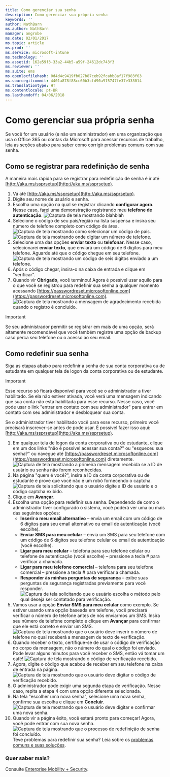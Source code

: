```yaml
---
title: Como gerenciar sua senha
description: Como gerenciar sua própria senha
keywords: ''
author: NathBarn
ms.author: NathBarn
manager: angrobe
ms.date: 02/01/2017
ms.topic: article
ms.prod: ''
ms.service: microsoft-intune
ms.technology: ''
ms.assetid: 162e59f3-33a2-44b5-a59f-24612dc743f3
ms.reviewer: ''
ms.suite: ems
ms.openlocfilehash: 0d4d4c9419fb027b87ceb92fcabb8af17f983f63
ms.sourcegitcommit: 4401a878f88cc60b3cfd90a915747fe37e333014
ms.translationtype: HT
ms.contentlocale: pt-BR
ms.lasthandoff: 04/06/2018
---
```

# <a name="how-to-manage-your-own-password"></a>Como gerenciar sua própria senha

Se você for um usuário (e não um administrador) em uma organização que usa o Office 365 ou contas da Microsoft para acessar recursos de trabalho, leia as seções abaixo para saber como corrigir problemas comuns com sua senha.

## <a name="how-to-register-for-password-reset"></a>Como se registrar para redefinição de senha
A maneira mais rápida para se registrar para redefinição de senha é ir até [http://aka.ms/ssprsetup](http://aka.ms/ssprsetup).

1.  Vá até [http://aka.ms/ssprsetup](http://aka.ms/ssprsetup).
2.  Digite seu nome de usuário e senha.
3.  Escolha uma opção na qual se registrar clicando **configurar agora**. Nesse caso, farei uma demonstração registrando meu **telefone de autenticação**.
![Captura de tela mostrando blahblah](./media/ft-mngPW-1-setup.png)
4.  Selecione o código de seu país/região na lista suspensa e insira seu número de telefone completo com código de área.
![Captura de tela mostrando como selecionar um código de país. ](./media/ft-mngPW-2-enterNumber.png)![Captura de tela mostrando onde digitar um número de telefone.](./media/ft-mngPW-3-enterNumber2.png)
5.  Selecione uma das opções **enviar texto** ou **telefonar**. Nesse caso, selecionarei **enviar texto**, que enviará um código de 6 dígitos para meu telefone. Aguarde até que o código chegue em seu telefone.
![Captura de tela mostrando um código de seis dígitos enviado a um telefone.](./media/ft-mngPW-4-textCode.png)
6.  Após o código chegar, insira-o na caixa de entrada e clique em "verificar".
7.  Quando vir **Obrigado**, você terminou! Agora é possível usar aquilo para o que você se registrou para redefinir sua senha a qualquer momento acessando [https://passwordreset.microsoftonline.com](https://passwordreset.microsoftonline.com). ![Captura de tela mostrando a mensagem de agradecimento recebida quando o registro é concluído.](./media/ft-mngPW-5-thanks.png)

> [!IMPORTANT]
> Se seu administrador permitir se registrar em mais de uma opção, será altamente recomendável que você também registre uma opção de backup caso perca seu telefone ou o acesso ao seu email.

## <a name="how-to-reset-your-password"></a>Como redefinir sua senha
Siga as etapas abaixo para redefinir a senha de sua conta corporativa ou de estudante em qualquer tela de logon da conta corporativa ou de estudante.

> [!IMPORTANT]
> Esse recurso só ficará disponível para você se o administrador a tiver habilitado. Se ela não estiver ativada, você verá uma mensagem indicando que sua conta não está habilitada para esse recurso. Nesse caso, você pode usar o link "entrar em contato com seu administrador" para entrar em contato com seu administrador e desbloquear sua conta.
> 
> Se o administrador tiver habilitado você para esse recurso, primeiro você precisará inscrever-se antes de pode usar. É possível fazer isso aqui: [http://aka.ms/ssprsetup](http://aka.ms/ssprsetup).

1. Em qualquer tela de logon da conta corporativa ou de estudante, clique em um dos links "não é possível acessar sua conta?" ou "esqueceu sua senha?" ou navegue até [https://passwordreset.microsoftonline.com](https://passwordreset.microsoftonline.com) diretamente.
   ![Captura de tela mostrando a primeira mensagem recebida se a ID de usuário ou senha não forem reconhecidas.](./media/ft-mngPW-6-resetPWbegin.png)
2. Na página "quem é você?", insira a ID da conta corporativa ou de estudante e prove que você não é um robô fornecendo o captcha.
   ![Captura de tela solicitando que o usuário digite a ID de usuário e o código captcha exibido.](./media/ft-mngPW-7-enterID.png)
3. Clique em **Avançar**.
4. Escolha uma opção para redefinir sua senha. Dependendo de como o administrador tiver configurado o sistema, você poderá ver uma ou mais das seguintes opções:
   - **Inserir o meu email alternativo** – envia um email com um código de 6 dígitos para seu email alternativo ou email de autenticação (você escolhe).
   - **Enviar SMS para meu celular** – envia um SMS para seu telefone com um código de 6 dígitos seu telefone celular ou email de autenticação (você escolhe).
   - **Ligar para meu celular** – telefona para seu telefone celular ou telefone de autenticação (você escolhe) – pressione a tecla # para verificar a chamada.
   - **Ligar para meu telefone comercial** – telefona para seu telefone comercial – pressione a tecla # para verificar a chamada.
   - **Responder às minhas perguntas de segurança** – exibe suas perguntas de segurança registradas previamente para você responder.
   ![Captura de tela solicitando que o usuário escolha o método pelo qual deseja ser contatado para verificação.](./media/ft-mngPW-8-answerQuestions.png)
5. Vamos usar a opção **Enviar SMS para meu celular** como exemplo. Se estiver usando uma opção baseada em telefone, você precisará verificar o número de telefone antes de nós enviarmos um SMS. Insira seu número de telefone completo e clique em **Avançar** para confirmar que ele está correto e enviar um SMS.
   ![Captura de tela mostrando que o usuário deve inserir o número de telefone no qual receberá a mensagem de texto de verificação.](./media/ft-mngPW-9-textNumber.png)
6. Quando receber o texto, certifique-se de usar o código de verificação no corpo da mensagem, não o número do qual o código foi enviado. Pode levar alguns minutos para você receber o SMS, então vá tomar um café!
   ![Captura de tela mostrando o código de verificação recebido.](./media/ft-mngPW-10-verificationCode.png)
7. Agora, digite o código que acabou de receber em seu telefone na caixa de entrada na página.
   ![Captura de tela mostrando que o usuário deve digitar o código de verificação recebido.](./media/ft-mngPW-11-enterCode.png)
8. O administrador pode exigir uma segunda etapa de verificação. Nesse caso, repita a etapa 4 com uma opção diferente selecionada.
9. Na tela "escolher uma nova senha", selecione uma nova senha, confirme sua escolha e clique em **Concluir**.
   ![Captura de tela mostrando que o usuário deve digitar e confirmar uma nova senha.](./media/ft-mngPW-12-clickFinish.png)
10. Quando vir a página êxito, você estará pronto para começar! Agora, você pode entrar com sua nova senha.
    ![Captura de tela mostrando que o processo de redefinição de senha foi concluído.](./media/ft-mngPW-13-success.png)
    Teve problemas para redefinir sua senha? Leia sobre os [problemas comuns e suas soluções](https://azure.microsoft.com/en-us/documentation/articles/active-directory-passwords-update-your-own-password/#common-problems-and-their-solutions).

### <a name="want-to-learn-more"></a>Quer saber mais?
Consulte [Enterprise Mobility + Security](https://www.microsoft.com/en-us/server-cloud/enterprise-mobility/overview.aspx).
